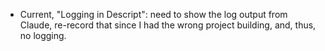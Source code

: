 - Current, "Logging in Descript": need to show the log output from Claude, re-record that since I had the wrong project  building, and, thus, no logging.
